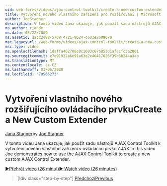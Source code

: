 ```yaml
---
uid: web-forms/videos/ajax-control-toolkit/create-a-new-custom-extender
title: Vytvoření nového vlastního zařízení pro rozšiřování | Microsoft Docs
author: JoeStagner
description: V tomto videu Jana ukazuje, jak použít sadu nástrojů AJAX Control Toolkit k vytvoření nového vlastního zařízení v ovládacím prvku AJAX.
ms.author: riande
ms.date: 05/22/2009
ms.assetid: dacc2d88-5768-4721-8624-c603e2088670
msc.legacyurl: /web-forms/videos/ajax-control-toolkit/create-a-new-custom-extender
msc.type: video
ms.openlocfilehash: 1daffa462700c0c1603c67b853d1afecfc5a2001
ms.sourcegitcommit: e7e91932a6e91a63e2e46417626f39d6b244a3ab
ms.translationtype: MT
ms.contentlocale: cs-CZ
ms.lasthandoff: 03/06/2020
ms.locfileid: "78565273"
---
```

# <a name="create-a-new-custom-extender"></a><span data-ttu-id="33f85-103">Vytvoření vlastního nového rozšiřujícího ovládacího prvku</span><span class="sxs-lookup"><span data-stu-id="33f85-103">Create a New Custom Extender</span></span>

<span data-ttu-id="33f85-104">[Jana Stagner](https://github.com/JoeStagner)</span><span class="sxs-lookup"><span data-stu-id="33f85-104">by [Joe Stagner](https://github.com/JoeStagner)</span></span>

<span data-ttu-id="33f85-105">V tomto videu Jana ukazuje, jak použít sadu nástrojů AJAX Control Toolkit k vytvoření nového vlastního zařízení v ovládacím prvku AJAX.</span><span class="sxs-lookup"><span data-stu-id="33f85-105">In this video Joe demonstrates how to use the AJAX Control Toolkit to create a new custom AJAX Control Extender.</span></span>

[<span data-ttu-id="33f85-106">&#9654;Přehrát video (26 minut)</span><span class="sxs-lookup"><span data-stu-id="33f85-106">&#9654; Watch video (26 minutes)</span></span>](https://channel9.msdn.com/Blogs/ASP-NET-Site-Videos/create-a-new-custom-extender)

> [!div class="step-by-step"]
> [<span data-ttu-id="33f85-107">Předchozí</span><span class="sxs-lookup"><span data-stu-id="33f85-107">Previous</span></span>](editor-control-custom.md)
